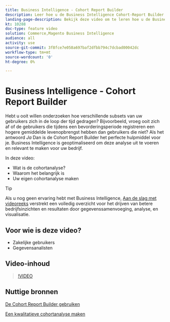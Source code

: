 ```yaml
---
title: Business Intelligence - Cohort Report Builder
description: Leer hoe u de Business Intelligence Cohort-Report Builder gebruikt om geoptimaliseerde rapporten en analyses te maken die relevant zijn voor uw bedrijf.
landing-page-description: Bekijk deze video om te leren hoe u de Business Intelligence Cohort-Report Builder gebruikt om geoptimaliseerde rapporten en analyses te maken die relevant zijn voor uw bedrijf.
kt: 10288
doc-type: feature video
solution: Commerce,Magento Business Intelligence
audience: all
activity: use
source-git-commit: 3f8fce7e058a697baf2dfbb794c7dcbad00042dc
workflow-type: tm+mt
source-wordcount: '0'
ht-degree: 0%

---
```


# Business Intelligence - Cohort Report Builder

Hebt u ooit willen onderzoeken hoe verschillende subsets van uw gebruikers zich in de loop der tijd gedragen? Bijvoorbeeld, vroeg ooit zich af of de gebruikers die tijdens een bevorderingsperiode registreren een hogere gemiddelde levenopbrengst hebben dan gebruikers die niet? Als het antwoord _Ja_ Dan is de Cohort Report Builder het perfecte hulpmiddel voor je. Business Intelligence is geoptimaliseerd om deze analyse uit te voeren en relevant te maken voor uw bedrijf.

In deze video:

- Wat is de cohortanalyse?
- Waarom het belangrijk is
- Uw eigen cohortanalyse maken

>[!TIP]
>
>Als u nog geen ervaring hebt met Business Intelligence, [Aan de slag met videoreeks](1-overview.md) verstrekt een volledig overzicht voor het drijven van betere bedrijfsinzichten en resultaten door gegevenssamenvoeging, analyse, en visualisatie.

## Voor wie is deze video?

- Zakelijke gebruikers
- Gegevensanalisten

## Video-inhoud

>[!VIDEO](https://video.tv.adobe.com/v/342407?quality=12&learn=on)

## Nuttige bronnen

[De Cohort Report Builder gebruiken](https://docs.magento.com/mbi/data-analyst/dev-reports/cohort-rpt-bldr.html)

[Een kwalitatieve cohortanalyse maken](https://docs.magento.com/mbi/data-analyst/dev-reports/create-qual-cohort-analysis.html)
